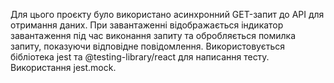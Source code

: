 Для цього проєкту було використано асинхронний GET-запит до API для отримання даних.
При завантаженні відображається індикатор завантаження під час виконання запиту та обробляється помилка запиту, показуючи відповідне повідомлення.
Використовується бібліотека jest та @testing-library/react для написання тесту.
Використання jest.mock.
